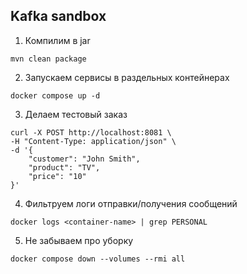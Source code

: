 ## **Kafka sandbox**

1. Компилим в jar
```shell
mvn clean package
```
2. Запускаем сервисы в раздельных контейнерах
```shell
docker compose up -d
```

3. Делаем тестовый заказ
```shell
curl -X POST http://localhost:8081 \
-H "Content-Type: application/json" \
-d '{
    "customer": "John Smith",
    "product": "TV",
    "price": "10"
}'
```

4. Фильтруем логи отправки/получения сообщений
```shell
docker logs <container-name> | grep PERSONAL
```

5. Не забываем про уборку
```shell
docker compose down --volumes --rmi all
```